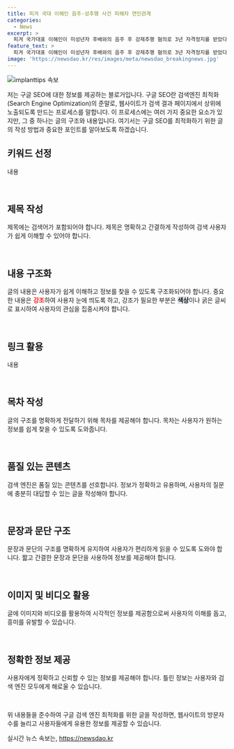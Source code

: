 ```yaml
---
title: 피겨 국대 이해인 음주·성추행 사건 피해자 연인관계
categories:
  - News
excerpt: >
  피겨 국가대표 이해인이 미성년자 후배와의 음주 후 강제추행 혐의로 3년 자격정지를 받았다. 이해인은 강제추행을 부인하고, A씨와의 관계를 연인 사이로 설명하며 소명하고 있다. 하지만 밀라노 동계올림픽 출전이 무산된 것에 대해 절망을 토로하고 있다. 법률대리인은 가벼운 스킨십을 주장하며 선처를 구할 예정이라 전했다. 이해인과 함께 음주한 B씨도 1년 자격정지 징계를 받았다.
feature_text: >
  피겨 국가대표 이해인이 미성년자 후배와의 음주 후 강제추행 혐의로 3년 자격정지를 받았다. 이해인은 강제추행을 부인하고, A씨와의 관계를 연인 사이로 설명하며 소명하고 있다. 하지만 밀라노 동계올림픽 출전이 무산된 것에 대해 절망을 토로하고 있다. 법률대리인은 가벼운 스킨십을 주장하며 선처를 구할 예정이라 전했다. 이해인과 함께 음주한 B씨도 1년 자격정지 징계를 받았다.
image: 'https://newsdao.kr/res/images/meta/newsdao_breakingnews.jpg'
---
```


<p><img src="https://newsdao.kr/res/images/meta/newsdao_breakingnews.jpg" alt="implanttips 속보" /></p>

<p>저는 구글 SEO에 대한 정보를 제공하는 블로거입니다. 구글 SEO란 검색엔진 최적화(Search Engine Optimization)의 준말로, 웹사이트가 검색 결과 페이지에서 상위에 노출되도록 만드는 프로세스를 말합니다. 이 프로세스에는 여러 가지 중요한 요소가 있지만, 그 중 하나는 글의 구조와 내용입니다. 여기서는 구글 SEO를 최적화하기 위한 글의 작성 방법과 중요한 포인트를 알아보도록 하겠습니다. </p>

<h2 data-ke-size="size26">키워드 선정</h2>

<p>내용</p>

<p data-ke-size="size16">&nbsp;</p>

<h2 data-ke-size="size26">제목 작성</h2>

<p>제목에는 검색어가 포함되어야 합니다. 제목은 명확하고 간결하게 작성하여 검색 사용자가 쉽게 이해할 수 있어야 합니다.</p>

<p data-ke-size="size16">&nbsp;</p>

<h2 data-ke-size="size26">내용 구조화</h2>

<p>글의 내용은 사용자가 쉽게 이해하고 정보를 찾을 수 있도록 구조화되어야 합니다. 중요한 내용은 <b><span style="color: #ee2323;">강조</span></b>하여 사용자 눈에 띄도록 하고, 강조가 필요한 부분은 <b><span style="background-color: #21538527;">색상</span></b>이나 굵은 글씨로 표시하여 사용자의 관심을 집중시켜야 합니다.</p>

<p data-ke-size="size16">&nbsp;</p>

<h2 data-ke-size="size26">링크 활용</h2>

<p>내용</p>

<p data-ke-size="size16">&nbsp;</p>

<h2 data-ke-size="size26">목차 작성</h2>

<p>글의 구조를 명확하게 전달하기 위해 목차를 제공해야 합니다. 목차는 사용자가 원하는 정보를 쉽게 찾을 수 있도록 도와줍니다.</p>

<p data-ke-size="size16">&nbsp;</p>

<h2 data-ke-size="size26">품질 있는 콘텐츠</h2>

<p>검색 엔진은 품질 있는 콘텐츠를 선호합니다. 정보가 정확하고 유용하며, 사용자의 질문에 충분히 대답할 수 있는 글을 작성해야 합니다.</p>

<p data-ke-size="size16">&nbsp;</p>

<h2 data-ke-size="size26">문장과 문단 구조</h2>

<p>문장과 문단의 구조를 명확하게 유지하여 사용자가 편리하게 읽을 수 있도록 도와야 합니다. 짧고 간결한 문장과 문단을 사용하여 정보를 제공해야 합니다.</p>

<p data-ke-size="size16">&nbsp;</p>

<h2 data-ke-size="size26">이미지 및 비디오 활용</h2>

<p>글에 이미지와 비디오를 활용하여 시각적인 정보를 제공함으로써 사용자의 이해를 돕고, 흥미를 유발할 수 있습니다.</p>

<p data-ke-size="size16">&nbsp;</p>

<h2 data-ke-size="size26">정확한 정보 제공</h2>

<p>사용자에게 정확하고 신뢰할 수 있는 정보를 제공해야 합니다. 틀린 정보는 사용자와 검색 엔진 모두에게 해로울 수 있습니다.</p>

<p data-ke-size="size16">&nbsp;</p>

<p>위 내용들을 준수하여 구글 검색 엔진 최적화를 위한 글을 작성하면, 웹사이트의 방문자 수를 늘리고 사용자들에게 유용한 정보를 제공할 수 있습니다.</p>
실시간 뉴스 속보는, <a href="https://newsdao.kr" rel="dofollow">https://newsdao.kr</a>



